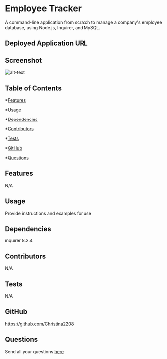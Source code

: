 # Employee Tracker
A command-line application from scratch to manage a company's employee database, using Node.js, Inquirer, and MySQL.

## Deployed Application URL


## Screenshot

![alt-text](LINK)

## Table of Contents
*[Features](#features)

*[Usage](#usage)

*[Dependencies](#dependencies)

*[Contributors](#contributors)

*[Tests](#tests)

*[GitHub](#user)

*[Questions](#email)
## Features

N/A
## Usage

Provide instructions and examples for use

## Dependencies

inquirer 8.2.4
## Contributors

N/A

## Tests

N/A

## GitHub

https://github.com/Christina2208

## Questions

Send all your questions [here](mailto:christinalf22@gmail.com)